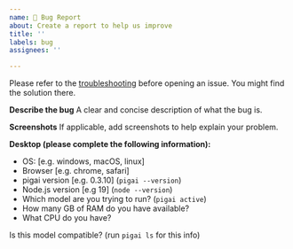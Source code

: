 ```yaml
---
name: 🐛 Bug Report
about: Create a report to help us improve
title: ''
labels: bug
assignees: ''

---
```


Please refer to the [troubleshooting](https://github.com/ido-pluto/pigai/blob/main/docs/troubleshooting.md) before opening an issue. You might find the solution there.

**Describe the bug**
A clear and concise description of what the bug is.

**Screenshots**
If applicable, add screenshots to help explain your problem.

**Desktop (please complete the following information):**
 - OS: [e.g. windows, macOS, linux]
 - Browser [e.g. chrome, safari]
 - pigai version [e.g. 0.3.10] (`pigai --version`)
 - Node.js version [e.g 19] (`node --version`)
 - Which model are you trying to run? (`pigai active`)
 - How many GB of RAM do you have available?
 - What CPU do you have?

Is this model compatible? (run `pigai ls` for this info)
